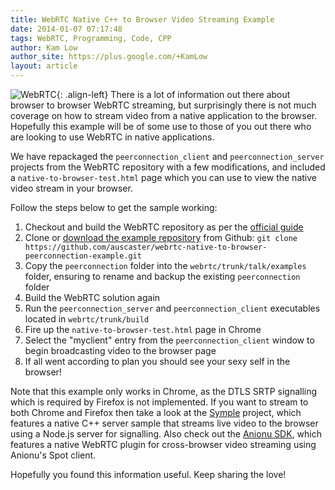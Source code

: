 ```yaml
---
title: WebRTC Native C++ to Browser Video Streaming Example
date: 2014-01-07 07:17:48
tags: WebRTC, Programming, Code, CPP
author: Kam Low
author_site: https://plus.google.com/+KamLow
layout: article
---
```


![WebRTC](logos/webrtc-250x250.png "WebRTC"){: .align-left}
There is a lot of information out there about browser to browser WebRTC streaming, but surprisingly there is not much coverage on how to stream video from a native application to the browser. Hopefully this example will be of some use to those of you out there who are looking to use WebRTC in native applications.

We have repackaged the `peerconnection_client` and `peerconnection_server` projects from the WebRTC repository with a few modifications, and included a `native-to-browser-test.html` page which you can use to view the native video stream in your browser.

Follow the steps below to get the sample working:

1. Checkout and build the WebRTC repository as per the [official guide](http://www.webrtc.org/reference/getting-started)
2. Clone or [download the example repository](https://github.com/auscaster/webrtc-native-to-browser-peerconnection-example) from Github: `git clone https://github.com/auscaster/webrtc-native-to-browser-peerconnection-example.git`
3. Copy the `peerconnection` folder into the `webrtc/trunk/talk/examples` folder, ensuring to rename and backup the existing `peerconnection` folder
4. Build the WebRTC solution again
5. Run the `peerconnection_server` and `peerconnection_client` executables located in `webrtc/trunk/build`
6. Fire up the `native-to-browser-test.html` page in Chrome
7. Select the "myclient" entry from the `peerconnection_client` window to begin broadcasting video to the browser page
8. If all went according to plan you should see your sexy self in the browser!

Note that this example only works in Chrome, as the DTLS SRTP signalling which is required by Firefox is not implemented. If you want to stream to both Chrome and Firefox then take a look at the [Symple](/symple) project, which features a native C++ server sample that streams live video to the browser using a Node.js server for signalling. Also check out the [Anionu SDK](https://github.com/anionu/anionu-sdk), which features a native WebRTC plugin for cross-browser video streaming using Anionu's Spot client.

Hopefully you found this information useful. Keep sharing the love!